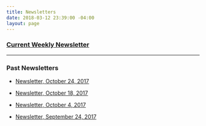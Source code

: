 ```yaml
---
title: Newsletters
date: 2018-03-12 23:39:00 -04:00
layout: page
---
```


### [Current Weekly Newsletter](https://docs.google.com/document/d/1c9noDp4crDN3kzDnXp6owDDsxNlR2XBBRXVmY0e4UxQ/edit?ts=5a5e9634)

---

### Past Newsletters

* [Newsletter, October 24, 2017](http://mailchi.mp/33cb109bf504/newsletter-0003-october-22-2017)

* [Newsletter, October 18, 2017](http://mailchi.mp/3ab0fbcb4e83/indivisible-acton-newsletter-3-october-18-2017)

* [Newsletter, October 4, 2017](http://mailchi.mp/1410d5c5979d/indivisible-acton-news-october-4-2017)

* [Newsletter, September 24, 2017](http://mailchi.mp/02a7041c5644/weekly-newsletter-september-24-2017)